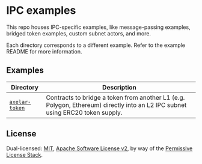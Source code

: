 # IPC examples

This repo houses IPC-specific examples, like message-passing examples, bridged token examples,
custom subnet actors, and more.

Each directory corresponds to a different example. Refer to the example README for more information.

## Examples

| Directory                         | Description                                                                                                                   |
|-----------------------------------|-------------------------------------------------------------------------------------------------------------------------------|
| [`axelar-token`](./axelar-token)  | Contracts to bridge a token from another L1 (e.g. Polygon, Ethereum) directly into an L2 IPC subnet using ERC20 token supply. |

## License

Dual-licensed: [MIT](./LICENSE-MIT), [Apache Software License v2](./LICENSE-APACHE), by way of the
[Permissive License Stack](https://protocol.ai/blog/announcing-the-permissive-license-stack/).
